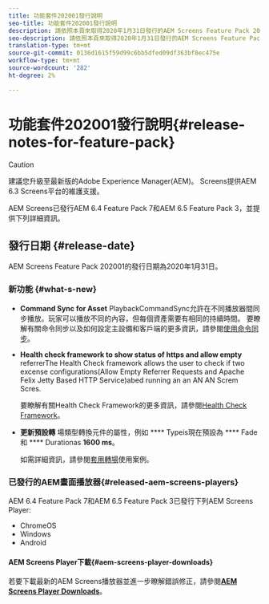 ```yaml
---
title: 功能套件202001發行說明
seo-title: 功能套件202001發行說明
description: 請依照本頁來取得2020年1月31日發行的AEM Screens Feature Pack 202001的資訊。
seo-description: 請依照本頁來取得2020年1月31日發行的AEM Screens Feature Pack 202001的資訊。
translation-type: tm+mt
source-git-commit: 0136d1615f59d99c6bb5dfed09df363bf8ec475e
workflow-type: tm+mt
source-wordcount: '282'
ht-degree: 2%

---
```



# 功能套件202001發行說明{#release-notes-for-feature-pack}

>[!CAUTION]
>
>建議您升級至最新版的Adobe Experience Manager(AEM)。 Screens提供AEM 6.3 Screens平台的維護支援。

AEM Screens已發行AEM 6.4 Feature Pack 7和AEM 6.5 Feature Pack 3，並提供下列詳細資訊。

## 發行日期 {#release-date}

AEM Screens Feature Pack 202001的發行日期為2020年1月31日。

### 新功能 {#what-s-new}

* **Command Sync for Asset**
PlaybackCommandSync允許在不同播放器間同步播放。玩家可以播放不同的內容，但每個資產需要有相同的持續時間。
要瞭解有關命令同步以及如何設定主設備和客戶端的更多資訊，請參閱[使用命令同步](using-command-sync.md)。

* **Health check framework to show status of https and allow empty**
referrerThe Health Check framework allows the user to check if two excense configurations(Allow Empty Referrer Requests and Apache Felix Jetty Based HTTP Service)abed running an an AN AN Screm Scres.

   要瞭解有關Health Check Framework的更多資訊，請參閱[Health Check Framework](/help/user-guide/configuring-screens-introduction.md#health-check-framework)。

* **更新預設轉**
場類型轉換元件的屬性，例如 
**** Typeis現在預設為 **** Fade和 **** Durationas  **1600 ms**。

   如需詳細資訊，請參閱[套用轉場](/help/user-guide/applying-transitions.md)使用案例。


### 已發行的AEM畫面播放器{#released-aem-screens-players}

AEM 6.4 Feature Pack 7和AEM 6.5 Feature Pack 3已發行下列AEM Screens Player:

* ChromeOS
* Windows
* Android

#### AEM Screens Player下載{#aem-screens-player-downloads}

若要下載最新的AEM Screens播放器並進一步瞭解錯誤修正，請參閱&#x200B;[**AEM Screens Player Downloads**](https://download.macromedia.com/screens/)。
